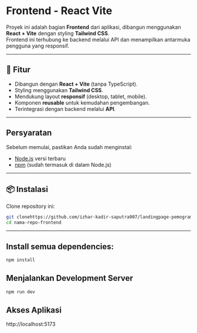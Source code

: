 # Frontend - React Vite

Proyek ini adalah bagian **Frontend** dari aplikasi, dibangun menggunakan **React + Vite** dengan styling **Tailwind CSS**.  
Frontend ini terhubung ke backend melalui API dan menampilkan antarmuka pengguna yang responsif.  

---

## 🚀 Fitur
- Dibangun dengan **React + Vite** (tanpa TypeScript).  
- Styling menggunakan **Tailwind CSS**.  
- Mendukung layout **responsif** (desktop, tablet, mobile).  
- Komponen **reusable** untuk kemudahan pengembangan.  
- Terintegrasi dengan backend melalui **API**.  

---

## Persyaratan
Sebelum memulai, pastikan Anda sudah menginstal:
- [Node.js](https://nodejs.org/) versi terbaru
- [npm](https://www.npmjs.com/) (sudah termasuk di dalam Node.js)

---

## 📦 Instalasi
 Clone repository ini:
   ```bash
   git clonehttps://github.com/izhar-kadir-saputra007/landingpage-pemogramanweb
   cd nama-repo-frontend
   ```
---

## Install semua dependencies:
```bash
npm install
```

## Menjalankan Development Server
```bash
npm run dev
```

## Akses Aplikasi
http://localhost:5173


